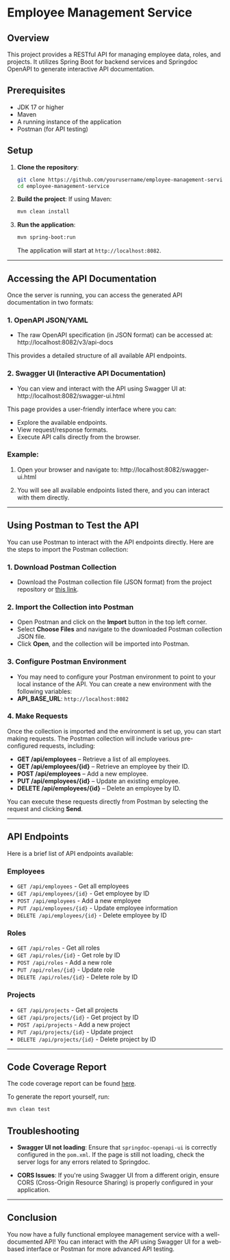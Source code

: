 # Employee Management Service

## Overview
This project provides a RESTful API for managing employee data, roles, and projects. It utilizes Spring Boot for backend services and Springdoc OpenAPI to generate interactive API documentation.

## Prerequisites
- JDK 17 or higher
- Maven
- A running instance of the application
- Postman (for API testing)

## Setup

1. **Clone the repository**:
    ```bash
    git clone https://github.com/yourusername/employee-management-service.git
    cd employee-management-service
    ```

2. **Build the project**:
   If using Maven:
    ```bash
    mvn clean install
    ```

3. **Run the application**:
    ```bash
    mvn spring-boot:run
    ```

   The application will start at `http://localhost:8082`.

---

## Accessing the API Documentation

Once the server is running, you can access the generated API documentation in two formats:

### 1. OpenAPI JSON/YAML
- The raw OpenAPI specification (in JSON format) can be accessed at: http://localhost:8082/v3/api-docs


This provides a detailed structure of all available API endpoints.

### 2. Swagger UI (Interactive API Documentation)
- You can view and interact with the API using Swagger UI at: http://localhost:8082/swagger-ui.html


This page provides a user-friendly interface where you can:
- Explore the available endpoints.
- View request/response formats.
- Execute API calls directly from the browser.

### Example:

1. Open your browser and navigate to: http://localhost:8082/swagger-ui.html

2. You will see all available endpoints listed there, and you can interact with them directly.

---

## Using Postman to Test the API

You can use Postman to interact with the API endpoints directly. Here are the steps to import the Postman collection:

### 1. Download Postman Collection
- Download the Postman collection file (JSON format) from the project repository or [this link](#).

### 2. Import the Collection into Postman
- Open Postman and click on the **Import** button in the top left corner.
- Select **Choose Files** and navigate to the downloaded Postman collection JSON file.
- Click **Open**, and the collection will be imported into Postman.

### 3. Configure Postman Environment
- You may need to configure your Postman environment to point to your local instance of the API. You can create a new environment with the following variables:
- **API_BASE_URL**: `http://localhost:8082`

### 4. Make Requests
Once the collection is imported and the environment is set up, you can start making requests. The Postman collection will include various pre-configured requests, including:

- **GET /api/employees** – Retrieve a list of all employees.
- **GET /api/employees/{id}** – Retrieve an employee by their ID.
- **POST /api/employees** – Add a new employee.
- **PUT /api/employees/{id}** – Update an existing employee.
- **DELETE /api/employees/{id}** – Delete an employee by ID.

You can execute these requests directly from Postman by selecting the request and clicking **Send**.

---

## API Endpoints

Here is a brief list of API endpoints available:

### Employees

- `GET /api/employees` - Get all employees
- `GET /api/employees/{id}` - Get employee by ID
- `POST /api/employees` - Add a new employee
- `PUT /api/employees/{id}` - Update employee information
- `DELETE /api/employees/{id}` - Delete employee by ID

### Roles

- `GET /api/roles` - Get all roles
- `GET /api/roles/{id}` - Get role by ID
- `POST /api/roles` - Add a new role
- `PUT /api/roles/{id}` - Update role
- `DELETE /api/roles/{id}` - Delete role by ID

### Projects

- `GET /api/projects` - Get all projects
- `GET /api/projects/{id}` - Get project by ID
- `POST /api/projects` - Add a new project
- `PUT /api/projects/{id}` - Update project
- `DELETE /api/projects/{id}` - Delete project by ID

---

## Code Coverage Report

The code coverage report can be found [here](target/jacoco-report/index.html).

To generate the report yourself, run:

```bash
mvn clean test
```

## Troubleshooting

- **Swagger UI not loading**: Ensure that `springdoc-openapi-ui` is correctly configured in the `pom.xml`. If the page is still not loading, check the server logs for any errors related to Springdoc.

- **CORS Issues**: If you're using Swagger UI from a different origin, ensure CORS (Cross-Origin Resource Sharing) is properly configured in your application.

---

## Conclusion

You now have a fully functional employee management service with a well-documented API! You can interact with the API using Swagger UI for a web-based interface or Postman for more advanced API testing.


